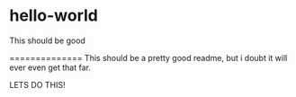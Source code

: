 # hello-world
This should be good

==============
This should be a pretty good readme, but i doubt it will ever even get that far.

LETS DO THIS!

